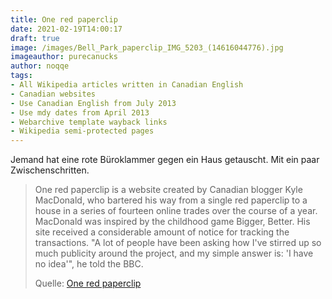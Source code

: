 ```yaml
---
title: One red paperclip
date: 2021-02-19T14:00:17
draft: true
image: /images/Bell_Park_paperclip_IMG_5203_(14616044776).jpg
imageauthor: purecanucks
author: noqqe
tags:
- All Wikipedia articles written in Canadian English
- Canadian websites
- Use Canadian English from July 2013
- Use mdy dates from April 2013
- Webarchive template wayback links
- Wikipedia semi-protected pages
---
```


Jemand hat eine rote Büroklammer gegen ein Haus getauscht. Mit ein paar
Zwischenschritten.

> One red paperclip is a website created by Canadian blogger Kyle MacDonald, who
> bartered his way from a single red paperclip to a house in a series of
> fourteen online trades over the course of a year. MacDonald was inspired by
> the childhood game Bigger, Better. His site received a considerable amount of
> notice for tracking the transactions. "A lot of people have been asking how
> I've stirred up so much publicity around the project, and my simple answer is:
> 'I have no idea'", he told the BBC.
>
> Quelle: [One red paperclip](https://en.wikipedia.org/wiki/One_red_paperclip)
